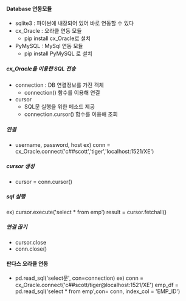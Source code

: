 #### Database 연동모듈
  - sqlite3 : 파이썬에 내장되어 있어 바로 연동할 수 있다
  - cx_Oracle : 오라클 연동 모듈
      - pip install cx_Oracle로 설치
  - PyMySQL : MySql 연동 모듈
      - pip install PyMySQL 로 설치
     
##### cx_Oracle을 이용한 SQL 전송
   - connection : DB 연결정보를 가진 객체
      - connection() 함수를 이용해 연결
   - cursor
      - SQL문 실행을 위한 메소드 제공
      - connection.cursor() 함수를 이용해 조회

##### 연결
   - username, password, host
   ex) conn = cx_Oracle.connect('c##scott','tiger','localhost:1521/XE')
   
##### cursor 생성
   - cursor = conn.cursor()

##### sql 실행
   ex) cursor.execute('select * from emp')
      result = cursor.fetchall()
      
##### 연결 끊기
   - cursor.close
   - conn.close()

#### 판다스 오라클 연동
   - pd.read_sql('select문', con=connection)
   ex) conn = cx_Oracle.connect('c##scott/tiger@localhost:1521/XE')
       emp_df = pd.read_sql('select * from emp',con= conn, index_col = 'EMP_ID')
